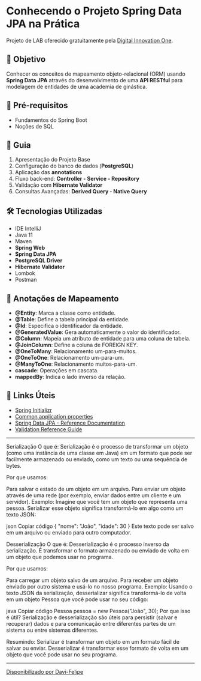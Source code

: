# Conhecendo o Projeto Spring Data JPA na Prática

Projeto de LAB oferecido gratuitamente pela [Digital Innovation One](https://dio.me/).

## 🎯 Objetivo

Conhecer os conceitos de mapeamento objeto-relacional (ORM) usando **Spring Data JPA** através do desenvolvimento de uma **API RESTful** para modelagem de entidades de uma academia de ginástica.

## 🛑 Pré-requisitos

- Fundamentos do Spring Boot
- Noções de SQL

## 🚦 Guia

1. Apresentação do Projeto Base
2. Configuração do banco de dados (**PostgreSQL**)
3. Aplicação das **annotations**
4. Fluxo back-end: **Controller - Service - Repository**
5. Validação com **Hibernate Validator**
6. Consultas Avançadas: **Derived Query - Native Query**

## 🛠 Tecnologias Utilizadas

- IDE IntelliJ
- Java 11
- Maven
- **Spring Web**
- **Spring Data JPA**
- **PostgreSQL Driver**
- **Hibernate Validator**
- Lombok
- Postman

## 📖 Anotações de Mapeamento

- **@Entity**: Marca a classe como entidade.
- **@Table**: Define a tabela principal da entidade.
- **@Id**: Especifica o identificador da entidade.
- **@GeneratedValue**: Gera automaticamente o valor do identificador.
- **@Column**: Mapeia um atributo de entidade para uma coluna de tabela.
- **@JoinColumn**: Define a coluna de FOREIGN KEY.
- **@OneToMany**: Relacionamento um-para-muitos.
- **@OneToOne**: Relacionamento um-para-um.
- **@ManyToOne**: Relacionamento muitos-para-um.
- **cascade**: Operações em cascata.
- **mappedBy**: Indica o lado inverso da relação.

## 🔗 Links Úteis

- [Spring Initializr](https://start.spring.io/#!type=maven-project&language=java&platformVersion=2.6.1&packaging=jar&jvmVersion=11&groupId=me.dio.academia&artifactId=academia-digital&name=academia-digital&description=Tutorial%20API%20RESTful%20modelando%20sistema%20de%20academia%20de%20gin%C3%A1stica&packageName=me.dio.academia.digital&dependencies=web,data-jpa,postgresql,validation,lombok)
- [Common application properties](https://docs.spring.io/spring-boot/docs/2.0.x/reference/html/common-application-properties.html)
- [Spring Data JPA - Reference Documentation](https://docs.spring.io/spring-data/jpa/docs/current/reference/html/#jpa.repositories)
- [Validation Reference Guide](https://docs.jboss.org/hibernate/stable/validator/reference/en-US/html_single/#validator-gettingstarted)

---

Serialização
O que é:
Serialização é o processo de transformar um objeto (como uma instância de uma classe em Java) em um formato que pode ser facilmente armazenado ou enviado, como um texto ou uma sequência de bytes.

Por que usamos:

Para salvar o estado de um objeto em um arquivo.
Para enviar um objeto através de uma rede (por exemplo, enviar dados entre um cliente e um servidor).
Exemplo:
Imagine que você tem um objeto que representa uma pessoa. Serializar esse objeto significa transformá-lo em algo como um texto JSON:

json
Copiar código
{
"nome": "João",
"idade": 30
}
Este texto pode ser salvo em um arquivo ou enviado para outro computador.

Desserialização
O que é:
Desserialização é o processo inverso da serialização. É transformar o formato armazenado ou enviado de volta em um objeto que podemos usar no programa.

Por que usamos:

Para carregar um objeto salvo de um arquivo.
Para receber um objeto enviado por outro sistema e usá-lo no nosso programa.
Exemplo:
Usando o texto JSON da serialização, desserializar significa transformá-lo de volta em um objeto Pessoa que você pode usar no seu código:

java
Copiar código
Pessoa pessoa = new Pessoa("João", 30);
Por que isso é útil?
Serialização e desserialização são úteis para persistir (salvar e recuperar) dados e para comunicação entre diferentes partes de um sistema ou entre sistemas diferentes.

Resumindo:
Serializar é transformar um objeto em um formato fácil de salvar ou enviar.
Desserializar é transformar esse formato de volta em um objeto que você pode usar no seu programa.

---

[Disponibilizado por Davi-Felipe](https://www.linkedin.com/in/devdavifelipe/ "Davi-Felipe")
